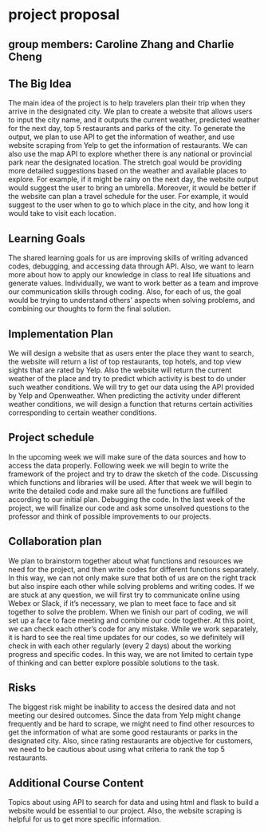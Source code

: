 # project proposal
## group members: Caroline Zhang and Charlie Cheng

## The Big Idea

The main idea of the project is to help travelers plan their trip when they arrive in the designated city. We plan to create a website that allows users to input the city name, and it outputs the current weather, predicted weather for the next day, top 5 restaurants and parks of the city. To generate the output, we plan to use API to get the information of weather, and use website scraping from Yelp to get the information of restaurants. We can also use the map API to explore whether there is any national or provincial park near the designated location. The stretch goal would be providing more detailed suggestions based on the weather and available places to explore. For example, if it might be rainy on the next day, the website output would suggest the user to bring an umbrella. Moreover, it would be better if the website can plan a travel schedule for the user. For example, it would suggest to the user when to go to which place in the city, and how long it would take to visit each location. 

## Learning Goals

The shared learning goals for us are improving skills of writing advanced codes, debugging, and accessing data through API. Also, we want to learn more about how to apply our knowledge in class to real life situations and generate values. 
Individually, we want to work better as a team and improve our communication skills through coding. Also, for each of us, the goal would be trying to understand others' aspects when solving problems, and combining our thoughts to form the final solution. 

## Implementation Plan

We will design a website that as users enter the place they want to search, the website will return a list of top restaurants, top hotels, and top view sights that are rated by Yelp. Also the website will return the current weather of the place and try to predict which activity is best to do under such weather conditions. We will try to get our data using the API provided by Yelp and Openweather. When predicting the activity under different weather conditions, we will design a function that returns certain activities corresponding to certain weather conditions.

## Project schedule

In the upcoming week we will make sure of the data sources and how to access the data properly. 
Following week we will begin to write the framework of the project and try to draw the sketch of the code. Discussing which functions and libraries will be used.
After that week we will begin to write the detailed code and make sure all the functions are fulfilled according to our initial plan. Debugging the code.
In the last week of the project, we will finalize our code and ask some unsolved questions to the professor and think of possible improvements to our projects. 

## Collaboration plan

We plan to brainstorm together about what functions and resources we need for the project, and then write codes for different functions separately. In this way, we can not only make sure that both of us are on the right track but also inspire each other while solving problems and writing codes. If we are stuck at any question, we will first try to communicate online using Webex or Slack, if it’s necessary, we plan to meet face to face and sit together to solve the problem. When we finish our part of coding, we will set up a face to face meeting and combine our code together. At this point, we can check each other’s code for any mistake. 
While we work separately, it is hard to see the real time updates for our codes, so we definitely will check in with each other regularly (every 2 days) about the working progress and specific codes. 
In this way, we are not limited to certain type of thinking and can better explore possible solutions to the task. 

## Risks

The biggest risk might be inability to access the desired data and not meeting our desired outcomes. Since the data from Yelp might change frequently and be hard to scrape, we might need to find other resources to get the information of what are some good restaurants or parks in the designated city. Also, since rating restaurants are objective for customers, we need to be cautious about using what criteria to rank the top 5 restaurants. 

## Additional Course Content

Topics about using API to search for data and using html and flask to build a website would be essential to our project. Also, the website scraping is helpful for us to get more specific information. 
